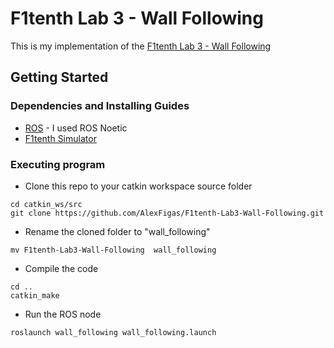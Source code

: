 # F1tenth Lab 3 - Wall Following


This is my implementation of the [F1tenth Lab 3 - Wall Following](https://f1tenth-coursekit.readthedocs.io/en/latest/assignments/labs/lab3.html)

## Getting Started

### Dependencies and Installing Guides

* [ROS](https://wiki.ros.org/ROS/Installation) - I used ROS Noetic
* [F1tenth Simulator](https://f1tenth.readthedocs.io/en/latest/going_forward/simulator/sim_install.html)

### Executing program

* Clone this repo to your catkin workspace source folder
```
cd catkin_ws/src
git clone https://github.com/AlexFigas/F1tenth-Lab3-Wall-Following.git
```
* Rename the cloned folder to "wall_following"
```
mv F1tenth-Lab3-Wall-Following  wall_following
```
* Compile the code
```
cd ..
catkin_make
```
* Run the ROS node
```
roslaunch wall_following wall_following.launch
```